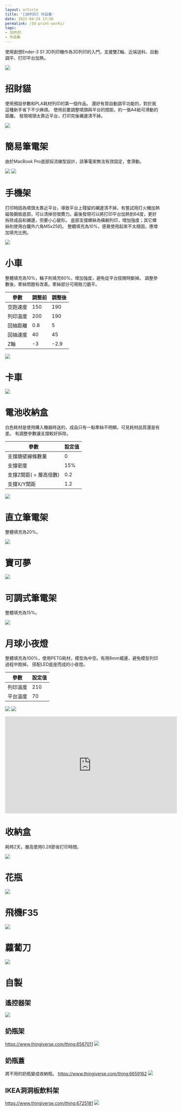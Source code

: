 ```yaml
---
layout: article
title: '[3D列印] 作品集'
date: 2022-04-24 13:56
permalink: /3d-print-works/
tags:
- 3D列印
- 作品集
---
```

使用創想Ender-3 S1 3D列印機作為3D列印的入門，支援雙Z軸、近端送料、自動調平、打印平台加熱。
<!--more-->
![](/assets/ender3S1.png)

# 招財貓

使用預設參數和PLA耗材列印的第一個作品。
還好有買自動調平功能的，對於我這種新手省下不少麻煩。
使用前要調整噴頭與平台的間距，約一張A4紙可滑動的距離。
發現噴頭太靠近平台，打印完後襯邊清不掉。

![](/assets/cat.png)

# 簡易筆電架

由於MacBook Pro底部採流線型設計，該筆電架無法有效固定，會滑動。

![](/assets/nb_support.png)
![](/assets/nb_support2.png)

# 手機架

打印時因為噴頭太靠近平台，導致平台上殘留的襯邊清不掉，有嘗試用打火機加熱磁吸鋼板底部，可以清掉但很費力。最後發現可以將打印平台加熱到64度，更好拆除成品和襯邊，但要小心變形。
底部支撐螺絲為橫躺列印，增加強度；其它螺絲則使用白鐵外六角M5x25的。
整體填充為10%，感覺使用起來不太穩固，應增加填充比例。

![](/assets/phone_holder.png)

# 小車

整體填充為10%，輪子則填充60%，增加強度，避免從平台拔開時斷掉。
調整參數後，牽絲問題有改善。牽絲部分可用銼刀磨平。

|參數    |調整前|調整後|
|-------|-----|-----|
|空跑速度|150  |190  |
|列印溫度|200  |190  |
|回抽距離|0.8  |5    |
|回抽速度|40   |45   |
|Z軸    |-3   |-2.9 |

![](/assets/org_car.png)

# 卡車

![](/assets/truck.png)

# 電池收納盒

白色耗材是使用購入機器時送的，成品只有一點牽絲不明顯，可見耗材品質還是有差。
有調整參數讓支撐較好拆除。

|參數                |設定值|
|--------------------|-----|
|支撐牆壁線條數量      |0    |
|支撐密度             |15%  |
|支撐Z間距( = 層高倍數)|0.2  |
|支撐X/Y間距          |1.2  |

![](/assets/battery_case_2a.png)

# 直立筆電架

整體填充為20%。

![](/assets/nb_support3.png)

# 寶可夢

![](/assets/pokemon.png)

# 可調式筆電架

整體填充為15%。

![](/assets/nb_support4.png)

# 月球小夜燈

整體填充為100%，使用PETG耗材，模型為中空。有用8mm裙邊，避免模型列印過程中跑掉。
搭配LED底座而成的小夜燈。

|參數    |設定值|
|-------|-----|
|列印溫度|210  |
|平台溫度|70   |

![](/assets/moon.png)
![](/assets/moon2.png)
<iframe width="560" height="315" src="https://www.youtube.com/embed/HvDsv-HgEEM" title="紅外線遙控發射器" frameborder="0" allow="accelerometer; autoplay; clipboard-write; encrypted-media; gyroscope; picture-in-picture" allowfullscreen></iframe>

# 收納盒

耗時2天，層高使用0.28節省打印時間。

![](/assets/box.png)

# 花瓶

![](/assets/case.png)

# 飛機F35

![](/assets/f35.png)

# 蘿蔔刀

![](/assets/knife.jpg)

# 自製

## 遙控器架

![](/assets/custom_remote_hold.png)

## 奶瓶架

https://www.thingiverse.com/thing:6567011
![](/assets/baby_bottle_holder.png)

## 奶瓶蓋

將不用的奶瓶變成收納瓶。
https://www.thingiverse.com/thing:6659162
![](/assets/baby_bottle_cap.jpg)

## IKEA洞洞板飲料架

https://www.thingiverse.com/thing:6725181
![](/assets/drink_holder.jpg)